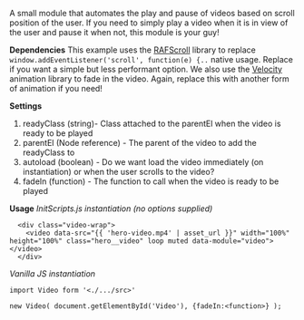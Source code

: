A small module that automates the play and pause of videos based on scroll position of the user. If you need to simply play a video when it is in view of the user and pause it when not, this module is your guy!

**Dependencies**
This example uses the [RAFScroll](https://gist.github.com/maxrolon/bc6b818b193d6813345e569667b47e83) library to replace ```window.addEventListener('scroll', function(e) {..``` native usage. Replace if you want a simple but less performant option. We also use the [Velocity](http://velocityjs.org/) animation library to fade in the video. Again, replace this with another form of animation if you need!

**Settings**
1. readyClass (string)- Class attached to the parentEl when the video is ready to be played
2. parentEl (Node reference) - The parent of the video to add the readyClass to
3. autoload (boolean) - Do we want load the video immediately (on instantiation) or when the user scrolls to the video?
4. fadeIn (function) - The function to call when the video is ready to be played

**Usage**
*InitScripts.js instantiation (no options supplied)*
```
  <div class="video-wrap">
    <video data-src="{{ 'hero-video.mp4' | asset_url }}" width="100%" height="100%" class="hero__video" loop muted data-module="video"></video>
  </div>
```

*Vanilla JS instantiation*
```
import Video form '<./.../src>'

new Video( document.getElementById('Video'), {fadeIn:<function>} );

